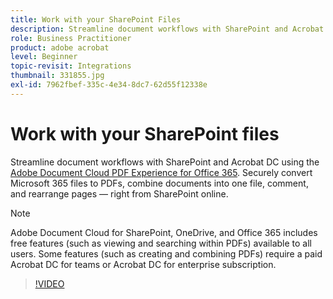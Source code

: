 ```yaml
---
title: Work with your SharePoint Files
description: Streamline document workflows with SharePoint and Acrobat DC using the Adobe Document Cloud PDF Experience for Office 365
role: Business Practitioner
product: adobe acrobat
level: Beginner
topic-revisit: Integrations
thumbnail: 331855.jpg
exl-id: 7962fbef-335c-4e34-8dc7-62d55f12338e
---
```

# Work with your SharePoint files

Streamline document workflows with SharePoint and Acrobat DC using the [Adobe Document Cloud PDF Experience for Office 365](https://appsource.microsoft.com/en-us/product/web-apps/adobeinc.adobe-document-cloud-pdf?tab=Overview). Securely convert Microsoft 365 files to PDFs, combine documents into one file, comment, and rearrange pages — right from SharePoint online.

>[!NOTE]
>
>Adobe Document Cloud for SharePoint, OneDrive, and Office 365 includes free features (such as viewing and searching within PDFs) available to all users. Some features (such as creating and combining PDFs) require a paid Acrobat DC for teams or Acrobat DC for enterprise subscription.

>[!VIDEO](https://video.tv.adobe.com/v/331855?hidetitle=true)
